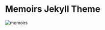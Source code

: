 # Memoirs Jekyll Theme

![memoirs](https://bootstrapstarter.com/assets/img/themes/memoirs-jekyll.jpg)

